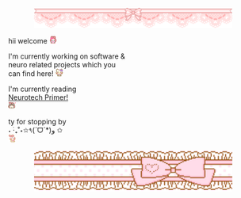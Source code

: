 <p align="center">
  <img src="./img/banner1.gif" width="400">
</p>

<p align="left" width="400">
  hii welcome <img src="./img/welcome.gif" width="15">
</p>

<p align="left" width="400">
  I'm currently working on software &<br>
  neuro related projects which you<br>
  can find here! <img src="./img/nodnod.gif" width="15">
</p>

<p align="left" width="400">
  I'm currently reading<br>
  <a href="https://www.goodreads.com/book/show/59784109-the-neurotech-primer">Neurotech Primer!</a><br>
  <img src="./img/yeahhh.webp" width="15">
</p>

<p align="left" width="400">
  ty for stopping by<br>
  ˖ ࣪‧₊˚⋆✩٩(ˊᗜˋ*)و ✩<br>
  <img src="./img/bye.gif" width="15">
</p>

<p align="center">
  <img src="./img/bannerbottom.gif" width="400">
</p>

